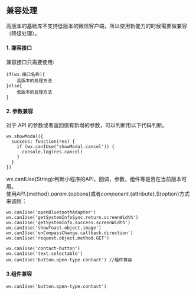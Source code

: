 ## 兼容处理
高版本的基础库不支持低版本的微信客户端，所以使用新能力的时候需要做兼容（降级处理）。    
#### 1. 兼容接口
兼容接口只需要使用:  
```
if(wx.接口名称){
    高版本的处理方法
}else{
    低版本的处理方法
}
```
#### 2. 参数兼容
对于 API 的参数或者返回值有新增的参数，可以判断用以下代码判断。
```
wx.showModal({
  success: function(res) {
    if (wx.canIUse('showModal.cancel')) {
      console.log(res.cancel)
    }
  }
})
```
wx.canIUse(String):判断小程序的API，回调，参数，组件等是否在当前版本可用。  
使用${API}.${method}.${param}.${options}或者${component}.${attribute}.${option}方式来调用： 
```
wx.canIUse('openBluetoothAdapter')
wx.canIUse('getSystemInfoSync.return.screenWidth')
wx.canIUse('getSystemInfo.success.screenWidth')
wx.canIUse('showToast.object.image')
wx.canIUse('onCompassChange.callback.direction')
wx.canIUse('request.object.method.GET')

wx.canIUse('contact-button')
wx.canIUse('text.selectable')
wx.canIUse('button.open-type.contact') //组件兼容
```
#### 3.组件兼容
```
wx.canIUse('button.open-type.contact')
```
